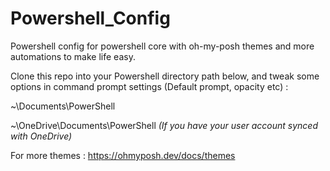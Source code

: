 # Powershell_Config
Powershell config for powershell core with oh-my-posh themes and more automations to make life easy.

Clone this repo into your Powershell directory path below, and tweak some options in command prompt settings (Default prompt, opacity etc) :

~\Documents\PowerShell

~\OneDrive\Documents\PowerShell *(If you have your user account synced with OneDrive)*

For more themes : https://ohmyposh.dev/docs/themes
